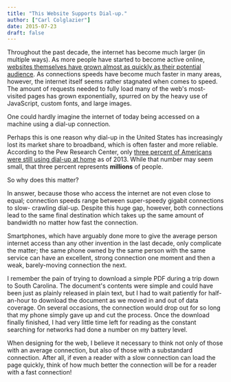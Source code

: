 ```yaml
---
title: "This Website Supports Dial-up."
author: ["Carl Colglazier"]
date: 2015-07-23
draft: false
---
```


Throughout the past decade, the internet has become much larger (in
multiple ways). As more people have started to become active online,
[websites themselves have grown almost as quickly as their potential audience](http://httparchive.org/trends.php?s=Top1000&minlabel=Jun+1+2011&maxlabel=Jul+1+2015#bytesTotal&reqTotal). As connections speeds have become much faster
in many areas, however, the internet itself seems rather stagnated
when comes to speed. The amount of requests needed to fully load many
of the web's most-visited pages has grown exponentially, spurred on by
the heavy use of JavaScript, custom fonts, and large images.

One could hardly imagine the internet of today being accessed on a
machine using a dial-up connection.

Perhaps this is one reason why dial-up in the United States has
increasingly lost its market share to broadband, which is often faster
and more reliable.  According to the Pew Research Center, only [three percent of Americans were still using dial-up at home](http://www.pewresearch.org/fact-tank/2013/08/21/3-of-americans-use-dial-up-at-home/) as
of 2013. While that number may seem small, that three percent
represents **millions** of people.

So why does this matter?

In answer, because those who access the internet are not even close to
equal; connection speeds range between super-speedy gigabit
connections to slow- crawling dial-up. Despite this huge gap, however,
both connections lead to the same final destination which takes up the
same amount of bandwidth no matter how fast the connection.

Smartphones, which have arguably done more to give the average person
internet access than any other invention in the last decade, only
complicate the matter; the same phone owned by the same person with
the same service can have an excellent, strong connection one moment
and then a weak, barely-moving connection the next.

I remember the pain of trying to download a simple PDF during a trip
down to South Carolina. The document's contents were simple and could
have been just as plainly released in plain text, but I had to wait
patiently for half-an-hour to download the document as we moved in and
out of data coverage. On several occasions, the connection would drop
out for so long that my phone simply gave up and cut the process. Once
the download finally finished, I had very little time left for reading
as the constant searching for networks had done a number on my battery
level.

When designing for the web, I believe it necessary to think not only
of those with an average connection, but also of those with a
substandard connection.  After all, if even a reader with a slow
connection can load the page quickly, think of how much better the
connection will be for a reader with a fast connection!